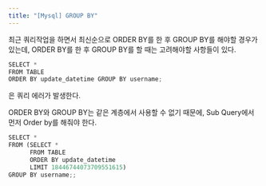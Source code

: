 ```yaml
---
title: "[Mysql] GROUP BY"
---
```


최근 쿼리작업을 하면서 최신순으로 ORDER BY를 한 후 GROUP BY를 해야할 경우가 있는데,
ORDER BY를 한 후 GROUP BY를 할 때는 고려해야할 사항들이 있다.

```python
SELECT *
FROM TABLE
ORDER BY update_datetime GROUP BY username;
```
은 쿼리 에러가 발생한다.   

ORDER BY와 GROUP BY는 같은 계층에서 사용할 수 없기 때문에, Sub Query에서 먼저 Order by를 해줘야 한다.   

```python
SELECT *
FROM (SELECT *
      FROM TABLE
      ORDER BY update_datetime
      LIMIT 18446744073709551615)
GROUP BY username;;
```
